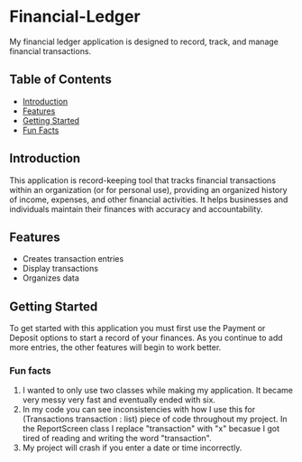 # Financial-Ledger

My financial ledger application is designed to record, track, and manage financial transactions. 

## Table of Contents

- [Introduction](#introduction)
- [Features](#features)
- [Getting Started](#getting-started)
- [Fun Facts](#fun-facts)

## Introduction

This application is record-keeping tool that tracks financial transactions within an organization (or for personal use), providing an organized history of income, expenses, and other financial activities. It helps businesses and individuals maintain their finances with accuracy and accountability.

## Features

- Creates transaction entries
- Display transactions
- Organizes data

## Getting Started

To get started with this application you must first use the Payment or Deposit options to start a record of your finances. As you continue to add more entries, the other features will begin to work better.

### Fun facts 

1. I wanted to only use two classes while making my application. It became very messy very fast and eventually ended with six.
2. In my code you can see inconsistencies with how I use this
    for (Transactions transaction : list)
piece of code throughout my project. In the ReportScreen class I replace "transaction" with "x" becasue I got tired of reading and writing the word "transaction".
3. My project will crash if you enter a date or time incorrectly.





 



